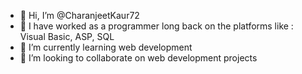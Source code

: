 - 👋 Hi, I’m @CharanjeetKaur72
- 👀 I have worked as a programmer long back on the platforms like : Visual Basic, ASP, SQL
- 🌱 I’m currently learning web development 
- 💞️ I’m looking to collaborate on web development projects

<!---
CharanjeetKaur72/CharanjeetKaur72 is a ✨ special ✨ repository because its `README.md` (this file) appears on your GitHub profile.
You can click the Preview link to take a look at your changes.
--->
